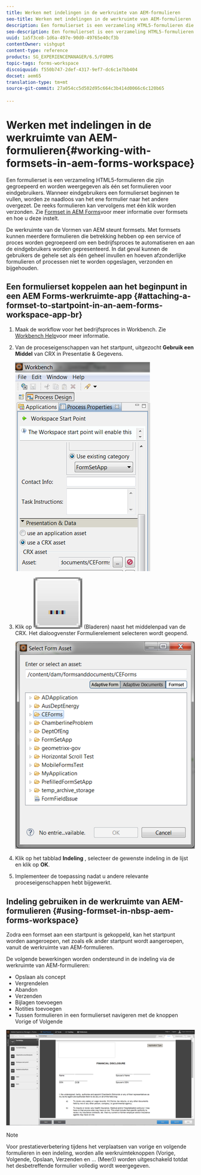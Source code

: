 ```yaml
---
title: Werken met indelingen in de werkruimte van AEM-formulieren
seo-title: Werken met indelingen in de werkruimte van AEM-formulieren
description: Een formulierset is een verzameling HTML5-formulieren die zijn gegroepeerd en worden weergegeven als één set formulieren voor eindgebruikers. Leer hoe u met formsets kunt werken in de werkruimte van AEM-formulieren.
seo-description: Een formulierset is een verzameling HTML5-formulieren die zijn gegroepeerd en worden weergegeven als één set formulieren voor eindgebruikers. Leer hoe u met formsets kunt werken in de werkruimte van AEM-formulieren.
uuid: 1a5f3ce8-1d6a-497e-90d0-49765e40cf3b
contentOwner: vishgupt
content-type: reference
products: SG_EXPERIENCEMANAGER/6.5/FORMS
topic-tags: forms-workspace
discoiquuid: f550b747-2def-4317-9ef7-dc6c1e7bb404
docset: aem65
translation-type: tm+mt
source-git-commit: 27a054cc5d502d95c664c3b414d0066c6c120b65

---
```



# Werken met indelingen in de werkruimte van AEM-formulieren{#working-with-formsets-in-aem-forms-workspace}

Een formulierset is een verzameling HTML5-formulieren die zijn gegroepeerd en worden weergegeven als één set formulieren voor eindgebruikers. Wanneer eindgebruikers een formulierset beginnen te vullen, worden ze naadloos van het ene formulier naar het andere overgezet. De reeks formulieren kan vervolgens met één klik worden verzonden. Zie [Formset in AEM Forms](../../forms/using/formset-in-aem-forms.md)voor meer informatie over formsets en hoe u deze instelt.

De werkruimte van de Vormen van AEM steunt formsets. Met formsets kunnen meerdere formulieren die betrekking hebben op een service of proces worden gegroepeerd om een bedrijfsproces te automatiseren en aan de eindgebruikers worden gepresenteerd. In dat geval kunnen de gebruikers de gehele set als één geheel invullen en hoeven afzonderlijke formulieren of processen niet te worden opgeslagen, verzonden en bijgehouden.

## Een formulierset koppelen aan het beginpunt in een AEM Forms-werkruimte-app {#attaching-a-formset-to-startpoint-in-an-aem-forms-workspace-app-br}

1. Maak de workflow voor het bedrijfsproces in Workbench. Zie [Workbench Help](https://www.adobe.com/go/learn_aemforms_workbench_63)voor meer informatie.
1. Van de proceseigenschappen van het startpunt, uitgezocht **Gebruik een Middel** van CRX in Presentatie &amp; Gegevens.

   ![1-3](assets/1-3.png)

1. Klik op ![Bladeren](assets/browse.png) (Bladeren) naast het middelenpad van de CRX. Het dialoogvenster Formulierelement selecteren wordt geopend.

   ![2-1](assets/2-1.png)

1. Klik op het tabblad **Indeling** , selecteer de gewenste indeling in de lijst en klik op **OK**.

1. Implementeer de toepassing nadat u andere relevante proceseigenschappen hebt bijgewerkt.

## Indeling gebruiken in de werkruimte van AEM-formulieren {#using-formset-in-nbsp-aem-forms-workspace}

Zodra een formset aan een startpunt is gekoppeld, kan het startpunt worden aangeroepen, net zoals elk ander startpunt wordt aangeroepen, vanuit de werkruimte van AEM-formulieren.

De volgende bewerkingen worden ondersteund in de indeling via de werkruimte van AEM-formulieren:

* Opslaan als concept
* Vergrendelen
* Abandon
* Verzenden
* Bijlagen toevoegen
* Notities toevoegen
* Tussen formulieren in een formulierset navigeren met de knoppen Vorige of Volgende

![3-1](assets/3-1.png)

>[!NOTE]
>
>Voor prestatieverbetering tijdens het verplaatsen van vorige en volgende formulieren in een indeling, worden alle werkruimteknoppen (Vorige, Volgende, Opslaan, Verzenden en ... (Meer)) worden uitgeschakeld totdat het desbetreffende formulier volledig wordt weergegeven.

